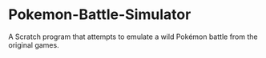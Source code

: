 # Pokemon-Battle-Simulator
A Scratch program that attempts to emulate a wild Pokémon battle from the original games.
